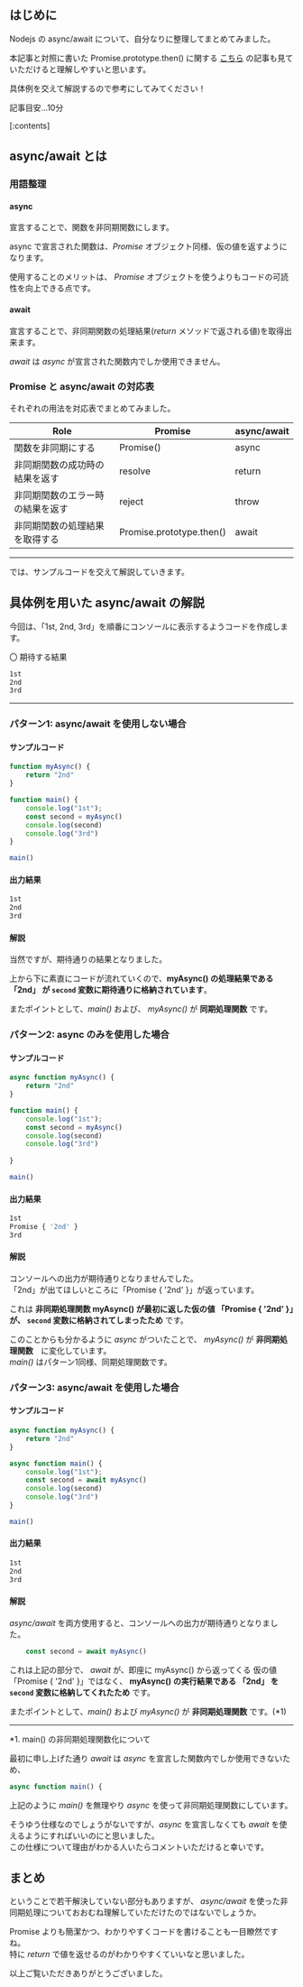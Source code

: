 ## はじめに

Nodejs の async/await について、自分なりに整理してまとめてみました。

本記事と対照に書いた Promise.prototype.then()  に関する [こちら](https://blog.serverworks.co.jp/promise-then) の記事も見ていただけると理解しやすいと思います。

具体例を交えて解説するので参考にしてみてください！

記事目安...10分

[:contents]

## async/await とは

### 用語整理
#### async

宣言することで、関数を非同期関数にします。

async で宣言された関数は、*Promise* オブジェクト同様、仮の値を返すようになります。

使用することのメリットは、 *Promise* オブジェクトを使うよりもコードの可読性を向上できる点です。

#### await

宣言することで、非同期関数の処理結果(*return* メソッドで返される値)を取得出来ます。

*await* は *async* が宣言された関数内でしか使用できません。

### Promise と async/await の対応表

それぞれの用法を対応表でまとめてみました。

|Role|Promise|async/await|
|---|---|---|
|関数を非同期にする|Promise()|async|
|非同期関数の成功時の結果を返す|resolve|return|
|非同期関数のエラー時の結果を返す|reject|throw|
|非同期関数の処理結果を取得する|Promise.prototype.then() |await|

---

では、サンプルコードを交えて解説していきます。

## 具体例を用いた async/await の解説

今回は、「1st, 2nd, 3rd」を順番にコンソールに表示するようコードを作成します。

〇 期待する結果

```bash
1st
2nd
3rd
```

---

### パターン1: async/await を使用しない場合
#### サンプルコード
```javascript
function myAsync() {
    return "2nd"
}

function main() {
    console.log("1st");
    const second = myAsync()
    console.log(second)
    console.log("3rd")
}

main()
```
#### 出力結果
```bash
1st
2nd
3rd
```

#### 解説
当然ですが、期待通りの結果となりました。

上から下に素直にコードが流れていくので、**myAsync() の処理結果である 「2nd」 が `second` 変数に期待通りに格納されています**。

またポイントとして、*main()* および、 *myAsync()* が **同期処理関数** です。



### パターン2: async のみを使用した場合

#### サンプルコード
```javascript
async function myAsync() {
    return "2nd"
}

function main() {
    console.log("1st");
    const second = myAsync()
    console.log(second)
    console.log("3rd")
    
}

main()
```

#### 出力結果
```bash
1st
Promise { '2nd' }
3rd
```

#### 解説

コンソールへの出力が期待通りとなりませんでした。  
「2nd」が出てほしいところに「Promise { '2nd' }」が返っています。

これは **非同期処理関数 myAsync() が最初に返した仮の値 「Promise { '2nd' }」が、 `second` 変数に格納されてしまったため** です。

このことからも分かるように *async* がついたことで、 *myAsync()* が **非同期処理関数**　に変化しています。  
*main()* はパターン1同様、同期処理関数です。


### パターン3: async/await を使用した場合

#### サンプルコード
```javascript
async function myAsync() {
    return "2nd"
}

async function main() {
    console.log("1st");
    const second = await myAsync()
    console.log(second)
    console.log("3rd")
}

main()
```

#### 出力結果
```bash
1st
2nd
3rd
```

#### 解説

*async/await* を両方使用すると、コンソールへの出力が期待通りとなりました。

```javascript
    const second = await myAsync()
```

これは上記の部分で、 *await* が、即座に myAsync() から返ってくる 仮の値 「Promise { '2nd' }」ではなく、
**myAsync() の実行結果である 「2nd」 を `second` 変数に格納してくれたため** です。

またポイントとして、*main()* および *myAsync()* が **非同期処理関数** です。(*1)

---

*1. main() の非同期処理関数化について

最初に申し上げた通り *await* は *async* を宣言した関数内でしか使用できないため、

```javascript
async function main() {
```

上記のように *main()* を無理やり *async* を使って非同期処理関数にしています。

そうゆう仕様なのでしょうがないですが、*async* を宣言しなくても *await* を使えるようにすればいいのにと思いました。  
この仕様について理由がわかる人いたらコメントいただけると幸いです。

## まとめ

ということで若干解決していない部分もありますが、 *async/await* を使った非同期処理についておおむね理解していただけたのではないでしょうか。

Promise よりも簡潔かつ、わかりやすくコードを書けることも一目瞭然ですね。  
特に *return* で値を返せるのがわかりやすくていいなと思いました。

以上ご覧いただきありがとうございました。